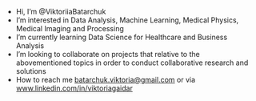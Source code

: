 -  Hi, I’m @ViktoriiaBatarchuk
-  I’m interested in Data Analysis, Machine Learning, Medical Physics, Medical Imaging and Processing
-  I’m currently learning Data Science for Healthcare and Business Analysis
-  I’m looking to collaborate on projects that relative to the abovementioned topics in order to conduct collaborative research and solutions 
-  How to reach me batarchuk.viktoria@gmail.com or via www.linkedin.com/in/viktoriagaidar 

<!---
ViktoriiaBatarchuk/ViktoriiaBatarchuk is a ✨ special ✨ repository because its `README.md` (this file) appears on your GitHub profile.
You can click the Preview link to take a look at your changes.
--->
